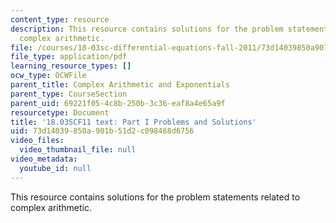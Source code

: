 ```yaml
---
content_type: resource
description: This resource contains solutions for the problem statements related to
  complex arithmetic.
file: /courses/18-03sc-differential-equations-fall-2011/73d14039850a901b51d2c098468d6756_MIT18_03SCF11_ps2_s6s.pdf
file_type: application/pdf
learning_resource_types: []
ocw_type: OCWFile
parent_title: Complex Arithmetic and Exponentials
parent_type: CourseSection
parent_uid: 69221f05-4c8b-250b-3c36-eaf8a4e65a9f
resourcetype: Document
title: '18.03SCF11 text: Part I Problems and Solutions'
uid: 73d14039-850a-901b-51d2-c098468d6756
video_files:
  video_thumbnail_file: null
video_metadata:
  youtube_id: null
---
```

This resource contains solutions for the problem statements related to complex arithmetic.


